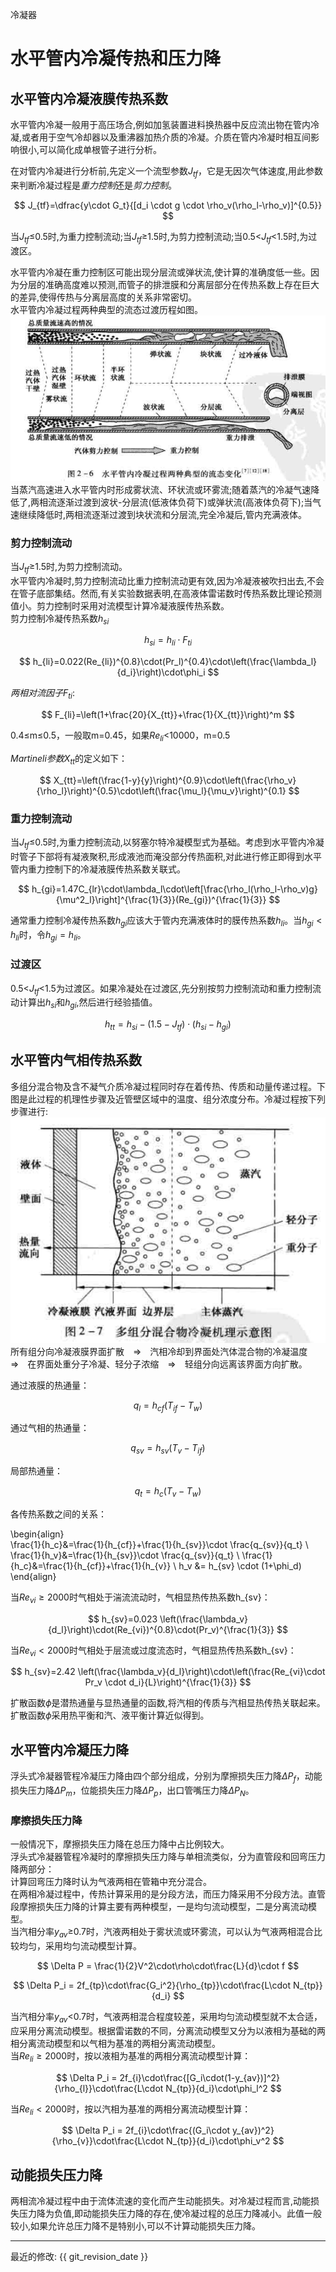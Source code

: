 冷凝器
# 水平管内冷凝传热和压力降

## 水平管内冷凝液膜传热系数
水平管内冷凝一般用于高压场合,例如加氢装置进料换热器中反应流出物在管内冷凝,或者用于空气冷却器以及重沸器加热介质的冷凝。介质在管内冷凝时相互间影响很小,可以简化成单根管子进行分析。   

在对管内冷凝进行分析前,先定义一个流型参数$J_{tf}$，它是无因次气体速度,用此参数来判断冷凝过程是*重力控制*还是*剪力控制*。   

$$ J_{tf}=\dfrac{y\cdot G_t}{[d_i \cdot g \cdot \rho_v(\rho_l-\rho_v)]^{0.5}} $$

当$J_{tf}$&le;0.5时,为重力控制流动;当$J_{tf}$&ge;1.5时,为剪力控制流动;当0.5&lt;$J_{tf}$&lt;1.5时,为过渡区。    

水平管内冷凝在重力控制区可能出现分层流或弹状流,使计算的准确度低一些。因为分层的准确高度难以预测,而管子的排泄膜和分离层部分在传热系数上存在巨大的差异,使得传热与分离层高度的关系非常密切。   
水平管内冷凝过程两种典型的流态过渡历程如图。    
![管道冷凝流态](img\管道冷凝流态.PNG)   
当蒸汽高速进入水平管内时形成雾状流、环状流或环雾流;随着蒸汽的冷凝气速降低了,两相流逐渐过渡到波状-分层流(低液体负荷下)或弹状流(高液体负荷下);当气速继续降低时,两相流逐渐过渡到块状流和分层流,完全冷凝后,管内充满液体。   

### 剪力控制流动
当$J_{tf}$&ge;1.5时,为剪力控制流动。    
水平管内冷凝时,剪力控制流动比重力控制流动更有效,因为冷凝液被吹扫出去,不会在管子底部集结。然而,有关实验数据表明,在高液体雷诺数时传热系数比理论预测值小。剪力控制时采用对流模型计算冷凝液膜传热系数。   
剪力控制冷凝传热系数$h_{si}$    

$$ h_{si}=h_{li}\cdot F_{ti} $$

$$ h_{li}=0.022(Re_{li})^{0.8}\cdot(Pr_l)^{0.4}\cdot\left(\frac{\lambda_l}{d_i}\right)\cdot\phi_i $$

*两相对流因子*$F_{ti}$:   

$$ F_{li}=\left(1+\frac{20}{X_{tt}}+\frac{1}{X_{tt}}\right)^m $$

0.4&le;m&le;0.5，一般取m=0.45，如果$Re_{li}$&lt;10000，m=0.5    

*Martineli参数*$X_{tt}$的定义如下：   

$$ X_{tt}=\left(\frac{1-y}{y}\right)^{0.9}\cdot\left(\frac{\rho_v}{\rho_l}\right)^{0.5}\cdot\left(\frac{\mu_l}{\mu_v}\right)^{0.1} $$

### 重力控制流动
当$J_{tf}$&le;0.5时,为重力控制流动,以努塞尔特冷凝模型式为基础。考虑到水平管内冷凝时管子下部将有凝液聚积,形成液池而淹没部分传热面积,对此进行修正即得到水平管内重力控制下的冷凝液膜传热系数关联式。   

$$ h_{gi}=1.47C_{lr}\cdot\lambda_l\cdot\left[\frac{\rho_l(\rho_l-\rho_v)g}{\mu^2_l}\right]^{\frac{1}{3}}(Re_{gi})^{\frac{1}{3}} $$

通常重力控制冷凝传热系数$h_{gi}$应该大于管内充满液体时的膜传热系数$h_{li}$。当$h_{gi}\lt h_{li}$时，令$h_{gi}=h_{li}$。  

### 过渡区
0.5&lt;$J_{tf}$&lt;1.5为过渡区。如果冷凝处在过渡区,先分别按剪力控制流动和重力控制流动计算出$h_{si}$和$h_{gi}$,然后进行经验插值。   

$$ h_{tt}=h_{si}-(1.5-J_{tf})\cdot(h_{si}-h_{gi}) $$


## 水平管内气相传热系数
多组分混合物及含不凝气介质冷凝过程同时存在着传热、传质和动量传递过程。下图是此过程的机理性步骤及近管壁区域中的温度、组分浓度分布。冷凝过程按下列步骤进行:   
![多组分冷凝机理](img/多组分冷凝机理.PNG)   
所有组分向冷凝液膜界面扩散&emsp;&rArr;&emsp;汽相冷却到界面处汽体混合物的冷凝温度    
&rArr;&emsp;在界面处重分子冷凝、轻分子浓缩&emsp;&rArr;&emsp;轻组分向远离该界面方向扩散。  

通过液膜的热通量：  

$$ q_l=h_{cf}(T_{if}-T_w) $$

通过气相的热通量：    

$$ q_{sv} = h_{sv}(T_v -T_{if}) $$

局部热通量：    

$$ q_t=h_c(T_v-T_w) $$

各传热系数之间的关系：  

\begin{align}   
\frac{1}{h_c}&=\frac{1}{h_{cf}}+\frac{1}{h_{sv}}\cdot \frac{q_{sv}}{q_t} \\
\frac{1}{h_v}&=\frac{1}{h_{sv}}\cdot \frac{q_{sv}}{q_t} \\
\frac{1}{h_c}&=\frac{1}{h_{cf}}+\frac{1}{h_{v}} \\
h_v &= h_{sv} \cdot (1+\phi_d)
\end{align}     

当$Re_{vi}\ge2000$时气相处于湍流流动时，气相显热传热系数h_{sv}：    

$$ h_{sv}=0.023 \left(\frac{\lambda_v}{d_l}\right)\cdot(Re_{vi})^{0.8}\cdot(Pr_v)^{\frac{1}{3}} $$

当$Re_{vi}\lt2000$时气相处于层流或过度流态时，气相显热传热系数h_{sv}：    

$$ h_{sv}=2.42 \left(\frac{\lambda_v}{d_l}\right)\cdot\left(\frac{Re_{vi}\cdot Pr_v \cdot d_i}{L}\right)^{\frac{1}{3}} $$

扩散函数$\phi$是潜热通量与显热通量的函数,将汽相的传质与汽相显热传热关联起来。扩散函数$\phi$采用热平衡和汽、液平衡计算近似得到。   

## 水平管内冷凝压力降

浮头式冷凝器管程冷凝压力降由四个部分组成，分别为摩擦损失压力降$\Delta P_f$，动能损失压力降$\Delta P_m$，位能损失压力降$\Delta P_p$，出口管嘴压力降$\Delta P_N$。    

### 摩擦损失压力降
一般情况下，摩擦损失压力降在总压力降中占比例较大。  
浮头式冷凝器管程冷凝时的摩擦损失压力降与单相流类似，分为直管段和回弯压力降两部分：  
计算回弯压力降时认为气液两相在管箱中充分混合。  
在两相冷凝过程中，传热计算采用的是分段方法，而压力降采用不分段方法。直管段摩擦损失压力降的计算主要有两种模型，一是均匀流动模型，二是分离流动模型。  
当汽相分率$y_{av}$&ge;0.7时，汽液两相处于雾状流或环雾流，可以认为气液两相混合比较均匀，采用均匀流动模型计算。   

$$ \Delta P = \frac{1}{2}V^2\cdot\rho\cdot\frac{L}{d}\cdot f $$

$$ \Delta P_i = 2f_{tp}\cdot\frac{G_i^2}{\rho_{tp}}\cdot\frac{L\cdot N_{tp}}{d_i} $$

当汽相分率$y_{av}$&lt;0.7时，气液两相混合程度较差，采用均匀流动模型就不太合适，应采用分离流动模型。根据雷诺数的不同，分离流动模型又分为以液相为基础的两相分离流动模型和以气相为基准的两相分离流动模型。     
当$Re_{li}\ge 2000$时，按以液相为基准的两相分离流动模型计算：    

$$ \Delta P_i = 2f_{i}\cdot\frac{[G_i\cdot(1-y_{av})]^2}{\rho_{l}}\cdot\frac{L\cdot N_{tp}}{d_i}\cdot\phi_l^2 $$

当$Re_{li}\lt 2000$时，按以汽相为基准的两相分离流动模型计算：    

$$ \Delta P_i = 2f_{i}\cdot\frac{(G_i\cdot y_{av})^2}{\rho_{v}}\cdot\frac{L\cdot N_{tp}}{d_i}\cdot\phi_v^2 $$

## 动能损失压力降
两相流冷凝过程中由于流体流速的变化而产生动能损失。对冷凝过程而言,动能损失压力降为负值,即动能损失压力降的存在,使冷凝过程的总压力降减小。此值一般较小,如果允许总压力降不是特别小,可以不计算动能损失压力降。   







-----

最近的修改: {{ git_revision_date }}